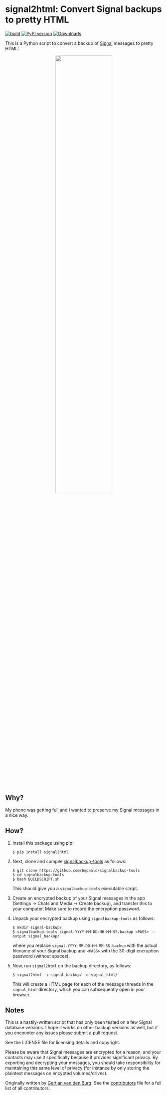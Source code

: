 # signal2html: Convert Signal backups to pretty HTML

[![build](https://github.com/GjjvdBurg/signal2html/actions/workflows/build.yml/badge.svg)](https://github.com/GjjvdBurg/signal2html/actions/workflows/build.yml)
[![PyPI version](https://badge.fury.io/py/signal2html.svg)](https://pypi.org/project/signal2html)
[![Downloads](https://pepy.tech/badge/signal2html)](https://pepy.tech/project/signal2html)

This is a Python script to convert a backup of [Signal](https://signal.org/) 
messages to pretty HTML:

<p align="center">
  <img width="60%" src="https://raw.githubusercontent.com/GjjvdBurg/signal2html/ea182b6ffc2a08da19f999016d5d47cd714ce17e/screenshot.png">
</p>

## Why?

My phone was getting full and I wanted to preserve my Signal messages in a 
nice way.

## How?

1. Install this package using pip:
   ```
   $ pip install signal2html
   ```

2. Next, clone and compile 
   [signalbackup-tools](https://github.com/bepaald/signalbackup-tools) as 
   follows:
   ```
   $ git clone https://github.com/bepaald/signalbackup-tools
   $ cd signalbackup-tools
   $ bash BUILDSCRIPT.sh
   ```
   This should give you a ``signalbackup-tools`` executable script.

3. Create an encrypted backup of your Signal messages in the app (Settings -> 
   Chats and Media -> Create backup), and transfer this to your computer. Make 
   sure to record the encryption password.

4. Unpack your encrypted backup using ``signalbackup-tools`` as follows:
   ```
   $ mkdir signal-backup/
   $ signalbackup-tools signal-YYYY-MM-DD-HH-MM-SS.backup <PASS> --output signal_backup/
   ```
   where you replace ``signal-YYYY-MM-DD-HH-MM-SS.backup`` with the actual 
   filename of your Signal backup and ``<PASS>`` with the 30-digit encryption 
   password (without spaces).

5. Now, run ``signal2html`` on the backup directory, as follows:
   ```
   $ signal2html -i signal_backup/ -o signal_html/
   ```
   This will create a HTML page for each of the message threads in the 
   ``signal_html`` directory, which you can subsequently open in your browser. 

## Notes

This is a hastily-written script that has only been tested on a few Signal 
database versions. I hope it works on other backup versions as well, but if 
you encounter any issues please submit a pull request.

See the LICENSE file for licensing details and copyright.

Please be aware that Signal messages are encrypted for a reason, and your 
contacts may use it specifically because it provides significant privacy. By 
exporting and decrypting your messages, you should take responsibility for 
maintaining this same level of privacy (for instance by only storing the 
plaintext messages on encypted volumes/drives).

Originally written by [Gertjan van den Burg](https://gertjan.dev). See the 
[contributors](https://github.com/GjjvdBurg/signal2html/graphs/contributors) 
file for a full list of all contributors.
